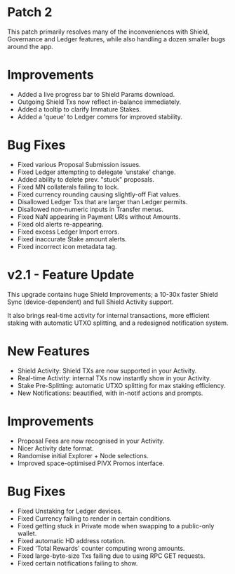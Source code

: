 # Patch 2
This patch primarily resolves many of the inconveniences with Shield, Governance and Ledger features, while also handling a dozen smaller bugs around the app.

# Improvements
- Added a live progress bar to Shield Params download.
- Outgoing Shield Txs now reflect in-balance immediately.
- Added a tooltip to clarify Immature Stakes.
- Added a 'queue' to Ledger comms for improved stability.

# Bug Fixes
- Fixed various Proposal Submission issues.
- Fixed Ledger attempting to delegate 'unstake' change.
- Added ability to delete prev. "stuck" proposals.
- Fixed MN collaterals failing to lock.
- Fixed currency rounding causing slightly-off Fiat values.
- Disallowed Ledger Txs that are larger than Ledger permits.
- Disallowed non-numeric inputs in Transfer menus.
- Fixed NaN appearing in Payment URIs without Amounts.
- Fixed old alerts re-appearing.
- Fixed excess Ledger Import errors.
- Fixed inaccurate Stake amount alerts.
- Fixed incorrect icon metadata tag.

# v2.1 - Feature Update
This upgrade contains huge Shield Improvements; a 10-30x faster Shield Sync (device-dependent) and full Shield Activity support.

It also brings real-time activity for internal transactions, more efficient staking with automatic UTXO splitting, and a redesigned notification system.

# New Features
- Shield Activity: Shield TXs are now supported in your Activity.
- Real-time Activity: internal TXs now instantly show in your Activity.
- Stake Pre-Splitting: automatic UTXO splitting for max staking efficiency.
- New Notifications: beautified, with in-notif actions and prompts.

# Improvements
- Proposal Fees are now recognised in your Activity.
- Nicer Activity date format.
- Randomise initial Explorer + Node selections.
- Improved space-optimised PIVX Promos interface.

# Bug Fixes
- Fixed Unstaking for Ledger devices.
- Fixed Currency failing to render in certain conditions.
- Fixed getting stuck in Private mode when swapping to a public-only wallet.
- Fixed automatic HD address rotation.
- Fixed 'Total Rewards' counter computing wrong amounts.
- Fixed large-byte-size Txs failing due to using RPC GET requests.
- Fixed certain notifications failing to show.